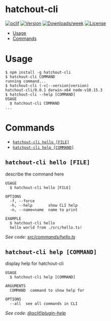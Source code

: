 hatchout-cli
============



[![oclif](https://img.shields.io/badge/cli-oclif-brightgreen.svg)](https://oclif.io)
[![Version](https://img.shields.io/npm/v/hatchout-cli.svg)](https://npmjs.org/package/hatchout-cli)
[![Downloads/week](https://img.shields.io/npm/dw/hatchout-cli.svg)](https://npmjs.org/package/hatchout-cli)
[![License](https://img.shields.io/npm/l/hatchout-cli.svg)](https://github.com/DE-labtory/hatchout/blob/master/package.json)

<!-- toc -->
* [Usage](#usage)
* [Commands](#commands)
<!-- tocstop -->
# Usage
<!-- usage -->
```sh-session
$ npm install -g hatchout-cli
$ hatchout-cli COMMAND
running command...
$ hatchout-cli (-v|--version|version)
hatchout-cli/0.0.1 darwin-x64 node-v10.15.3
$ hatchout-cli --help [COMMAND]
USAGE
  $ hatchout-cli COMMAND
...
```
<!-- usagestop -->
# Commands
<!-- commands -->
* [`hatchout-cli hello [FILE]`](#hatchout-cli-hello-file)
* [`hatchout-cli help [COMMAND]`](#hatchout-cli-help-command)

## `hatchout-cli hello [FILE]`

describe the command here

```
USAGE
  $ hatchout-cli hello [FILE]

OPTIONS
  -f, --force
  -h, --help       show CLI help
  -n, --name=name  name to print

EXAMPLE
  $ hatchout-cli hello
  hello world from ./src/hello.ts!
```

_See code: [src/commands/hello.ts](https://github.com/DE-labtory/hatchout/blob/v0.0.1/src/commands/hello.ts)_

## `hatchout-cli help [COMMAND]`

display help for hatchout-cli

```
USAGE
  $ hatchout-cli help [COMMAND]

ARGUMENTS
  COMMAND  command to show help for

OPTIONS
  --all  see all commands in CLI
```

_See code: [@oclif/plugin-help](https://github.com/oclif/plugin-help/blob/v2.2.0/src/commands/help.ts)_
<!-- commandsstop -->
